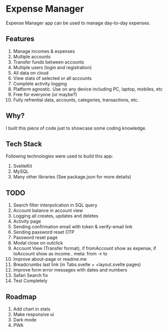 # Expense Manager

Expense Manager app can be used to manage day-to-day expenses.

## Features

1. Manage incomes & expenses
2. Multiple accounts
3. Transfer funds between accounts
4. Multiple users (login and registration)
5. All data on cloud
6. View stats of selected or all accounts
7. Complete activity logging
8. Platform agnostic. Use on any device including PC, laptop, mobiles, etc
9. Free for everyone (or maybe?)
10. Fully refrential data, accounts, categories, transactions, etc.

## Why?

I built this piece of code just to showcase some coding knowledge.

## Tech Stack

Following technologies were used to build this app:

1. SvelteKit
2. MySQL
3. Many other libraries (See package.json for more details)

## TODO

1. Search filter interpolcation in SQL query
2. Account balance in account view
3. Logging all creates, updates and deletes
4. Activity page
5. Sending confirmation email with token & verify-email link
6. Sending password reset OTP
7. Password reset page
8. Modal close on outclick
9. Account View (Transfer format), if fromAccount show as expense, if toAccount show as income.. meta: from -> to
10. Improve about-page or readme.me
11. Breadcrumbs last link (in Tabs.svelte + +layout.svelte pages)
12. Improve form error messages with dates and numbers
13. Safari Search fix
14. Test Completely

## Roadmap

1. Add chart in stats
2. Make responsive ui
3. Dark mode
4. PWA